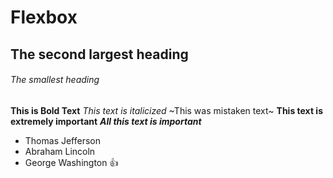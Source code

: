 # Flexbox
## The second largest heading
###### The smallest heading
**This is Bold Text**
*This text is italicized*
~This was mistaken text~
**This text is __extremely__ important**
***All this text is important***
* Thomas Jefferson
* Abraham Lincoln
* George Washington
:+1:
